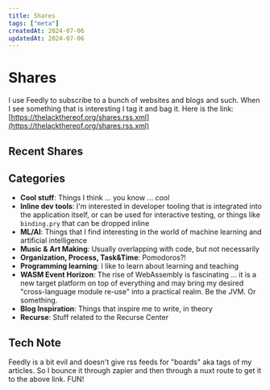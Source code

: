 ```yaml
---
title: Shares
tags: ["meta"]
createdAt: 2024-07-06
updatedAt: 2024-07-06
---
```


# Shares

I use Feedly to subscribe to a bunch of websites and blogs and such. When I see something that is interesting I tag it and bag it. Here is the link: [https://thelackthereof.org/shares.rss.xml](https://thelackthereof.org/shares.rss.xml)

## Recent Shares

<shares-feed></shares-feed>

## Categories

* **Cool stuff**: Things I think ... you know ... *cool*
* **Inline dev tools**: I'm interested in developer tooling that is integrated into the application itself, or can be used for interactive testing, or things like `binding.pry` that can be dropped inline
* **ML/AI**: Things that I find interesting in the world of machine learning and artificial intelligence
* **Music & Art Making**: Usually overlapping with code, but not necessarily
* **Organization, Process, Task&Time**: Pomodoros?!
* **Programming learning**: I like to learn about learning and teaching
* **WASM Event Horizon**: The rise of WebAssembly is fascinating ... it is a new target platform on top of everything and may bring my desired "cross-language module re-use" into a practical realm. Be the JVM. Or something.
* **Blog Inspiration**: Things that inspire me to write, in theory
* **Recurse**: Stuff related to the Recurse Center

## Tech Note

Feedly is a bit evil and doesn't give rss feeds for "boards" aka tags of my articles. So I bounce it through zapier and then through a nuxt route to get it to the above link. FUN!
